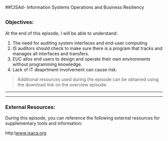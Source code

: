 ##CISAd- Information Systems Operations and Business Resiliency
##
### Objectives:

At the end of this episode, I will be able to understand:

1. The need for auditing system interfaces and end-user computing
2. IS auditors should check to make sure there is a program that tracks and manages all interfaces and transfers.
3. EUC allos end users to design and operate their own environments without programming knowledge.
4. Lack of IT deaprtment involvement can cause risk.

	

>Additional resources used during the episode can be obtained using the download link on the overview episode.

-----------------------------------------------------------






-----------------------------------------------------------
### External Resources:

During this episode, you can reference the following external resources for supplementary tools and information:

http:\www.isaca.org
